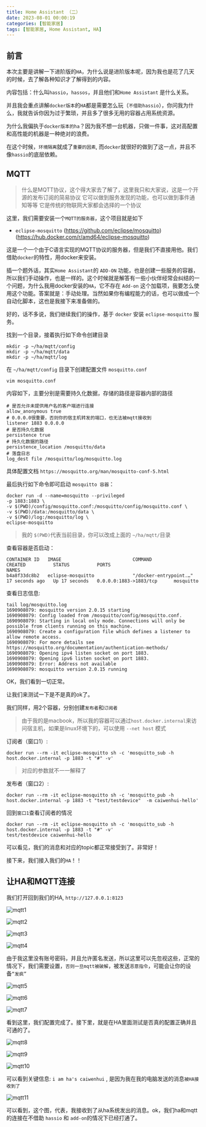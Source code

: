 ```yaml
---
title: Home Assistant （二）
date: 2023-08-01 00:00:19
categories: [智能家居]
tags: [智能家居, Home Assistant, HA]
---
```


## 前言

本次主要是讲解一下进阶版的`HA`，为什么说是进阶版本呢，因为我也是花了几天的时候，去了解各种知识才了解得到的内容。

内容包括：什么叫`hassio`，`hassos`，并且他们和`Home Assistant` 是什么关系。

并且我会重点讲解`docker版本`的`HA`都是需要怎么玩（`不借助hassio`），你问我为什么，我就告诉你因为过于繁琐，并且多了很多无用的容器占用系统资源。

为什么我偏执于`docker版本的ha`？因为我不想一台机器，只做一件事，这对高配置和高性能的机器是一种绝对的浪费。

在这个时候，`环境隔离`就成了`重要的因素`, 而`docker`就很好的做到了这一点，并且不像`hassio`的底层依赖。

<!-- more -->

## MQTT

> 什么是MQTT协议，这个得大家去了解了，这里我只和大家说，这是一个开源的发布订阅的简易协议
> 它可以做到服务发现的功能，也可以做到事件通知等等
> 它是传统的物联网大家都会选择的一个协议

这里，我们需要安装一个`MQTT的服务器`，这个项目就是如下

- `eclipse-mosquitto` (https://github.com/eclipse/mosquitto) (https://hub.docker.com/r/amd64/eclipse-mosquitto)

这是一个一个由于C语言实现的MQTT协议的服务器，但是我们不直接用他。我们借助`docker`的特性，用docker来安装。

插一个题外话，其实`Home Assistant`的 `ADD-ON` 功能，也是创建一些服务的容器，所以我们手动操作，也是一样的。这个时候就是解答有一些小伙伴经常会纠结的一个问题，为什么我用docker安装的`HA`，它不存在 `Add-on` 这个加载项，我要怎么使用这个功能。答案就是：手动处理。当然如果你有编程能力的话，也可以做成一个自动化脚本，这也是我接下来准备做的。

好的，话不多说，我们继续我们的操作，基于 `docker` 安装 `eclipse-mosquitto` 服务。

找到一个目录，接着执行如下命令创建目录

```shell
mkdir -p ~/ha/mqtt/config
mkdir -p ~/ha/mqtt/data
mkdir -p ~/ha/mqtt/log
```

在 `~/ha/mqtt/config` 目录下创建配置文件 `mosquitto.conf`

```shell
vim mosquitto.conf
```

内容如下，主要分别是需要持久化数据，存储的路径是容器内部的路径

```shell
# 是否允许未提供用户名的客户端进行连接
allow_anonymous true
# 0.0.0.0很重要，否则你的宿主机转发的端口，也无法被mqtt接收到
listener 1883 0.0.0.0
# 是否持久化数据
persistence true
# 持久化数据的路径
persistence_location /mosquitto/data
# 落盘日志
log_dest file /mosquitto/log/mosquitto.log
```

具体配置文档 `https://mosquitto.org/man/mosquitto-conf-5.html`

最后执行如下命令即可启动 `mosquitto 容器`：

```shell
docker run -d --name=mosquitto --privileged
-p 1883:1883 \
-v $(PWD)/config/mosquitto.conf:/mosquitto/config/mosquitto.conf \
-v $(PWD)/data:/mosquitto/data \
-v $(PWD)/log:/mosquitto/log \
eclipse-mosquitto
```

> 我的 `$(PWD)`代表当前目录，你可以改成上面的 `~/ha/mqtt/`目录

查看容器是否启动：

```shell
CONTAINER ID   IMAGE                          COMMAND                  CREATED          STATUS          PORTS                                                                      NAMES
b4a8f33dc8b2   eclipse-mosquitto              "/docker-entrypoint.…"   17 seconds ago   Up 17 seconds   0.0.0.0:1883->1883/tcp      mosquitto
```

查看日志信息:

```shell
tail log/mosquitto.log
1690908079: mosquitto version 2.0.15 starting
1690908079: Config loaded from /mosquitto/config/mosquitto.conf.
1690908079: Starting in local only mode. Connections will only be possible from clients running on this machine.
1690908079: Create a configuration file which defines a listener to allow remote access.
1690908079: For more details see https://mosquitto.org/documentation/authentication-methods/
1690908079: Opening ipv4 listen socket on port 1883.
1690908079: Opening ipv6 listen socket on port 1883.
1690908079: Error: Address not available
1690908079: mosquitto version 2.0.15 running
```

OK，我们看到一切正常。

让我们来测试一下是不是真的ok了。

我们同样，用2个容器，分别创建`发布者`和`订阅者`

> 由于我的是macbook，所以我的容器可以通过`host.docker.internal`来访问宿主机，如果是linux环境下的，可以使用 `--net host` 模式

订阅者（窗口1）:

```shell
docker run --rm -it eclipse-mosquitto sh -c 'mosquitto_sub -h host.docker.internal -p 1883 -t "#" -v'
```

> 对应的参数就不一一解释了

发布者（窗口2）:

```shell
docker run --rm -it eclipse-mosquitto sh -c 'mosquitto_pub -h host.docker.internal -p 1883 -t "test/testdevice"  -m caiwenhui-hello'
```

回到`窗口1`查看订阅者的情况

```shell
docker run --rm -it eclipse-mosquitto sh -c 'mosquitto_sub -h host.docker.internal -p 1883 -t "#" -v'                                                                         
test/testdevice caiwenhui-hello
```

可以看见，我们的消息和对应的topic都正常接受到了。非常好！

接下来，我们接入我们的`HA`！！

## 让HA和MQTT连接

我们打开回到我们的HA, `http://127.0.0.1:8123`

![mqtt1](/images/智能家居/mqtt1.jpg)

![mqtt2](/images/智能家居/mqtt2.jpg)

![mqtt3](/images/智能家居/mqtt3.jpg)

![mqtt4](/images/智能家居/mqtt4.jpg)

由于我这里没有账号密码，并且允许匿名发送，所以这里可以先忽视这些，正常的情况下，我们需要设置，`否则一旦mqtt被破解`，被发送`恶意指令`，可能会让你的设备`“发疯”`

![mqtt5](/images/智能家居/mqtt5.jpg)

![mqtt6](/images/智能家居/mqtt6.jpg)

![mqtt7](/images/智能家居/mqtt7.jpg)

看到这里，我们配置完成了。接下里，就是在HA里面测试是否真的配置正确并且可通的了。

![mqtt8](/images/智能家居/mqtt8.jpg)

![mqtt9](/images/智能家居/mqtt9.jpg)

![mqtt10](/images/智能家居/mqtt10.jpg)

可以看到关键信息: `i am ha's caiwenhui` , 是因为我在我的电脑发送的消息`被HA接收到了`

![mqtt11](/images/智能家居/mqtt11.jpg)

可以看到，这个图，代表，我接收到了从ha系统发出的消息。ok，我们ha和mqtt的连接在不借助 `hassio` 和 `add-on`的情况下已经打通了。



